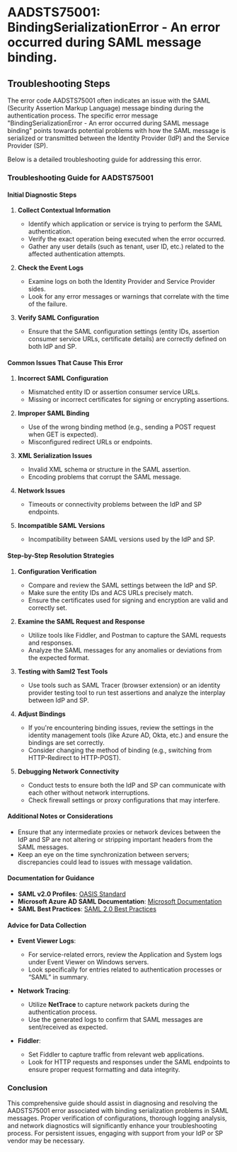 
# AADSTS75001: BindingSerializationError - An error occurred during SAML message binding.


## Troubleshooting Steps
The error code AADSTS75001 often indicates an issue with the SAML (Security Assertion Markup Language) message binding during the authentication process. The specific error message "BindingSerializationError - An error occurred during SAML message binding" points towards potential problems with how the SAML message is serialized or transmitted between the Identity Provider (IdP) and the Service Provider (SP). 

Below is a detailed troubleshooting guide for addressing this error.

### Troubleshooting Guide for AADSTS75001

#### Initial Diagnostic Steps
1. **Collect Contextual Information**
   - Identify which application or service is trying to perform the SAML authentication.
   - Verify the exact operation being executed when the error occurred.
   - Gather any user details (such as tenant, user ID, etc.) related to the affected authentication attempts.

2. **Check the Event Logs**
   - Examine logs on both the Identity Provider and Service Provider sides.
   - Look for any error messages or warnings that correlate with the time of the failure.

3. **Verify SAML Configuration**
   - Ensure that the SAML configuration settings (entity IDs, assertion consumer service URLs, certificate details) are correctly defined on both IdP and SP.

#### Common Issues That Cause This Error
1. **Incorrect SAML Configuration**
   - Mismatched entity ID or assertion consumer service URLs.
   - Missing or incorrect certificates for signing or encrypting assertions.

2. **Improper SAML Binding**
   - Use of the wrong binding method (e.g., sending a POST request when GET is expected).
   - Misconfigured redirect URLs or endpoints.

3. **XML Serialization Issues**
   - Invalid XML schema or structure in the SAML assertion.
   - Encoding problems that corrupt the SAML message.

4. **Network Issues**
   - Timeouts or connectivity problems between the IdP and SP endpoints.

5. **Incompatible SAML Versions**
   - Incompatibility between SAML versions used by the IdP and SP.

#### Step-by-Step Resolution Strategies
1. **Configuration Verification**
   - Compare and review the SAML settings between the IdP and SP.
   - Make sure the entity IDs and ACS URLs precisely match.
   - Ensure the certificates used for signing and encryption are valid and correctly set.

2. **Examine the SAML Request and Response**
   - Utilize tools like Fiddler, and Postman to capture the SAML requests and responses.
   - Analyze the SAML messages for any anomalies or deviations from the expected format.

3. **Testing with Saml2 Test Tools**
   - Use tools such as SAML Tracer (browser extension) or an identity provider testing tool to run test assertions and analyze the interplay between IdP and SP.

4. **Adjust Bindings**
   - If you're encountering binding issues, review the settings in the identity management tools (like Azure AD, Okta, etc.) and ensure the bindings are set correctly.
   - Consider changing the method of binding (e.g., switching from HTTP-Redirect to HTTP-POST).

5. **Debugging Network Connectivity**
   - Conduct tests to ensure both the IdP and SP can communicate with each other without network interruptions.
   - Check firewall settings or proxy configurations that may interfere.

#### Additional Notes or Considerations
- Ensure that any intermediate proxies or network devices between the IdP and SP are not altering or stripping important headers from the SAML messages.
- Keep an eye on the time synchronization between servers; discrepancies could lead to issues with message validation.

#### Documentation for Guidance
- **SAML v2.0 Profiles**: [OASIS Standard](https://docs.oasis-open.org/security/saml/v2.0/saml-core-2.0-os.pdf)
- **Microsoft Azure AD SAML Documentation**: [Microsoft Documentation](https://docs.microsoft.com/en-us/azure/active-directory/develop/active-directory-saml-protocol)
- **SAML Best Practices**: [SAML 2.0 Best Practices](https://www.oasis-open.org/committees/download.php/51631/saml-v2.0-best-practices-01.pdf)

#### Advice for Data Collection
- **Event Viewer Logs**: 
    - For service-related errors, review the Application and System logs under Event Viewer on Windows servers.
    - Look specifically for entries related to authentication processes or “SAML” in summary.

- **Network Tracing**:
    - Utilize **NetTrace** to capture network packets during the authentication process.
    - Use the generated logs to confirm that SAML messages are sent/received as expected.

- **Fiddler**: 
    - Set Fiddler to capture traffic from relevant web applications.
    - Look for HTTP requests and responses under the SAML endpoints to ensure proper request formatting and data integrity.

### Conclusion
This comprehensive guide should assist in diagnosing and resolving the AADSTS75001 error associated with binding serialization problems in SAML messages. Proper verification of configurations, thorough logging analysis, and network diagnostics will significantly enhance your troubleshooting process. For persistent issues, engaging with support from your IdP or SP vendor may be necessary.